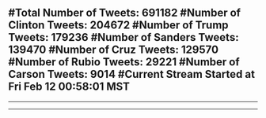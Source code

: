 #Total Number of Tweets: 691182 
#Number of Clinton Tweets: 204672
#Number of Trump Tweets: 179236
#Number of Sanders Tweets: 139470
#Number of Cruz Tweets: 129570
#Number of Rubio Tweets: 29221
#Number of Carson Tweets: 9014
#Current Stream Started at Fri Feb 12 00:58:01 MST
---
---
---
